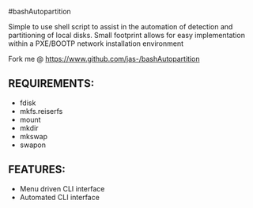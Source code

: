 #bashAutopartition

  Simple to use shell script to assist in the automation of
  detection and partitioning of local disks. Small footprint
  allows for easy implementation within a PXE/BOOTP network
  installation environment

  Fork me @ https://www.github.com/jas-/bashAutopartition

## REQUIREMENTS:
* fdisk
* mkfs.reiserfs
* mount
* mkdir
* mkswap
* swapon

## FEATURES:
* Menu driven CLI interface
* Automated CLI interface

